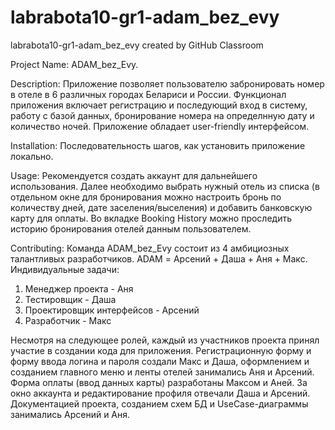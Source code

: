 # labrabota10-gr1-adam_bez_evy
labrabota10-gr1-adam_bez_evy created by GitHub Classroom

Project Name: ADAM_bez_Evy.

Description: Приложение позволяет пользователю забронировать номер в отеле в 6 различных городах Белариси и России.
Функционал приложения включает регистрацию и последующий вход в систему, работу с базой данных, бронирование номера на определнную дату и количество ночей.
Приложение обладает user-friendly интерфейсом.

Installation: Последовательность шагов, как установить приложение
локально.

Usage: Рекомендуется создать аккаунт для дальнейшего использования. Далее необходимо выбрать нужный отель из списка (в отдельном окне для бронирования можно 
настроить бронь по количеству дней, дате заселения/выселения) и добавить банковскую карту для оплаты. Во вкладке Booking History можно проследить историю 
бронирования отелей данным пользователем. 

Contributing:
Команда ADAM_bez_Evy состоит из 4 амбициозных талантливых разработчиков. ADAM = Арсений + Даша + Аня + Макс.
Индивидуальные задачи:
1. Менеджер проекта - Аня
2. Тестировщик - Даша
3. Проектировщик интерфейсов - Арсений
4. Разработчик - Макс

Несмотря на следующее ролей, каждый из участников проекта принял участие в создании кода для приложения. Регистрационную форму и форму ввода логина и пароля создали Макс и Даша, оформлением и созданием главного меню и ленты отелей занимались Аня и Арсений. Форма оплаты (ввод данных карты) разработаны Максом и Аней. За окно аккаунта и редактирование профиля отвечали Даша и Арсений. Документацией проекта, созданием схем БД и UseCase-диаграммы занимались Арсений и Аня.
